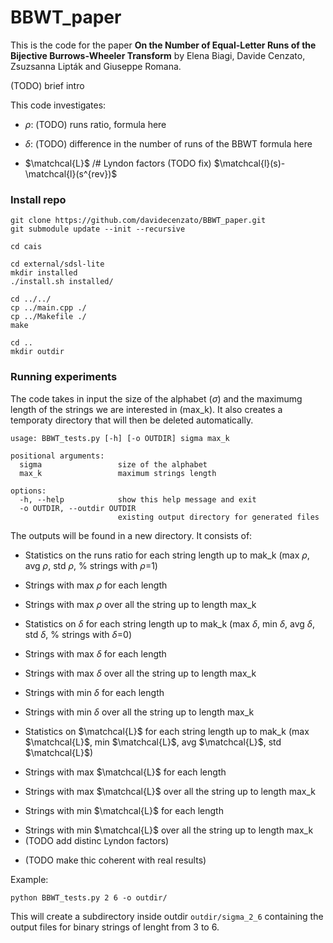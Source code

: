 # BBWT_paper

This is the code for the paper **On the Number of Equal-Letter Runs of the Bijective Burrows-Wheeler
Transform** by Elena Biagi, Davide Cenzato, Zsuzsanna Lipták and Giuseppe Romana.

(TODO) brief intro

This code investigates:
- $\rho$: (TODO) runs ratio, formula here
* $\delta$: (TODO) difference in the number of runs of the BBWT formula here
+ $\matchcal{L}$ /# Lyndon factors (TODO fix) $\matchcal{l}(s)-\matchcal{l}(s^{rev})$

### Install repo

```console
git clone https://github.com/davidecenzato/BBWT_paper.git
git submodule update --init --recursive

cd cais

cd external/sdsl-lite
mkdir installed
./install.sh installed/

cd ../../
cp ../main.cpp ./
cp ../Makefile ./
make 

cd ..
mkdir outdir
```

### Running experiments
The code takes in input the size of the alphabet ($\sigma$) and the maximumg length of the strings we are interested in (max_k).
It also creates a temporaty directory that will then be deleted automatically.
```
usage: BBWT_tests.py [-h] [-o OUTDIR] sigma max_k

positional arguments:
  sigma                 size of the alphabet
  max_k                 maximum strings length

options:
  -h, --help            show this help message and exit
  -o OUTDIR, --outdir OUTDIR
                        existing output directory for generated files
```

The outputs will be found in a new directory. It consists of:
- Statistics on the runs ratio for each string length up to mak_k (max $\rho$, avg $\rho$, std $\rho$, % strings with $\rho$=1)
* Strings with max $\rho$ for each length
+ Strings with max $\rho$ over all the string up to length max_k
- Statistics on $\delta$ for each string length up to mak_k (max $\delta$, min $\delta$, avg $\delta$, std $\delta$, % strings with $\delta$=0)
* Strings with max $\delta$ for each length
+ Strings with max $\delta$ over all the string up to length max_k
- Strings with min $\delta$ for each length
* Strings with min $\delta$ over all the string up to length max_k

- Statistics on $\matchcal{L}$ for each string length up to mak_k (max $\matchcal{L}$, min $\matchcal{L}$, avg $\matchcal{L}$, std $\matchcal{L}$)
* Strings with max $\matchcal{L}$ for each length
+ Strings with max $\matchcal{L}$ over all the string up to length max_k
- Strings with min $\matchcal{L}$ for each length
* Strings with min $\matchcal{L}$ over all the string up to length max_k
* (TODO add distinc Lyndon factors)
+ (TODO make thic coherent with real results)

Example:
``` console
python BBWT_tests.py 2 6 -o outdir/
```
This will create a subdirectory inside outdir ``` outdir/sigma_2_6 ``` containing the output files for binary strings of lenght from 3 to 6. 